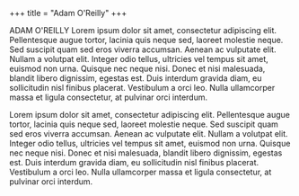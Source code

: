 +++
title = "Adam O'Reilly"
+++

ADAM O'REILLY Lorem ipsum dolor sit amet, consectetur adipiscing elit. Pellentesque augue tortor, lacinia quis neque sed, laoreet molestie neque. Sed suscipit quam sed eros viverra accumsan. Aenean ac vulputate elit. Nullam a volutpat elit. Integer odio tellus, ultricies vel tempus sit amet, euismod non urna. Quisque nec neque nisi. Donec et nisi malesuada, blandit libero dignissim, egestas est. Duis interdum gravida diam, eu sollicitudin nisl finibus placerat. Vestibulum a orci leo. Nulla ullamcorper massa et ligula consectetur, at pulvinar orci interdum.

Lorem ipsum dolor sit amet, consectetur adipiscing elit. Pellentesque augue tortor, lacinia quis neque sed, laoreet molestie neque. Sed suscipit quam sed eros viverra accumsan. Aenean ac vulputate elit. Nullam a volutpat elit. Integer odio tellus, ultricies vel tempus sit amet, euismod non urna. Quisque nec neque nisi. Donec et nisi malesuada, blandit libero dignissim, egestas est. Duis interdum gravida diam, eu sollicitudin nisl finibus placerat. Vestibulum a orci leo. Nulla ullamcorper massa et ligula consectetur, at pulvinar orci interdum.
